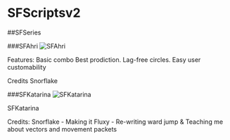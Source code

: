 SFScriptsv2
===========

##SFSeries

###SFAhri
![SFAhri](http://i.imgur.com/HZ1zIzv.gif)
  
  Features:
  Basic combo
  Best prodiction.
  Lag-free circles.
  Easy user customability
  
  Credits
  Snorflake
  
 
###SFKatarina
![SFKatarina](http://i.imgur.com/K5UItRb.gif)

  SFKatarina

  Credits:
  Snorflake - Making it
  Fluxy - Re-writing ward jump & Teaching me about vectors and movement packets
  
